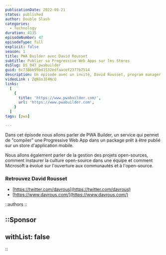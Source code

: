 ```yaml
---
publicationDate: 2022-09-21
status: published
author: Double Slash
categories:
  - Technology
duration: 4135
episodeNumber: 47
episodeType: full
explicit: false
season: 1
title: PWA Builder avec David Rousset
subtitle: Publier sa Progressive Web Apps sur les Stores
dsSlug: DS_047_pwabuilder
guid: 6c738bb99bd1532edfaacef2377b7514
description: Un épisode avec un invité, David Rousset, program manager chez Microsoft et coauteur de BabylonJS. Avec lui, nous allons parler de PWA Builder, un service pour nous aider à publier les progressives web apps
videoLink : ZqN1oJE4NcQ
links:
  [
    {
      title: 'https://www.pwabuilder.com/',
      url: 'https://www.pwabuilder.com',
    }
  ]
tags: [pwa]

---
```

Dans cet épisode nous allons parler de PWA Builder, un service qui permet de "compiler" une Progressive Web App dans un package prêt à être publié sur un store d'application mobile.

Nous allons également parler de la gestion des projets open-sources, comment instaurer la culture open-source dans une équipe et comment Microsoft a évolué sur l'ouverture aux communautés et à l'open-source.


### Retrouvez David Rousset

- [https://twitter.com/davrous](https://twitter.com/davrous)
- [https://www.davrous.com/](https://www.davrous.com/)


::authors
::

::Sponsor
---
withList: false
---
::
